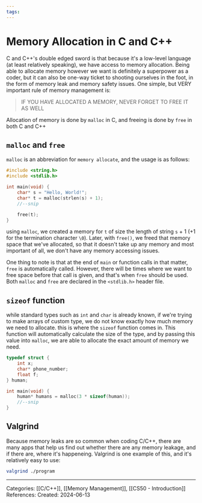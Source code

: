 ```yaml
---
tags:
---
```

# Memory Allocation in C and C++
C and C++'s double edged sword is that because it's a low-level language (at least relatively speaking), we have access to memory allocation. Being able to allocate memory however we want is definitely a superpower as a coder, but it can also be one-way ticket to shooting ourselves in the foot, in the form of memory leak and memory safety issues. One simple, but VERY important rule of memory management is:

> IF YOU HAVE ALLOCATED A MEMORY, NEVER FORGET TO FREE IT AS WELL

Allocation of memory is done by `malloc` in C, and freeing is done by `free` in both C and C++

## `malloc` and `free`
`malloc` is an abbreviation for `memory allocate`, and the usage is as follows:
```C
#include <string.h>
#include <stdlib.h>

int main(void) {
	char* s = "Hello, World!";
	char* t = malloc(strlen(s) + 1);
	//--snip

	free(t);
}
```
using `malloc`, we created a memory for `t` of size the length of string `s` + 1 (+1 for the termination character `\0`). Later, with `free()`, we freed that memory space that we've allocated, so that it doesn't take up any memory and most important of all, we don't have any memory accessing issues.

One thing to note is that at the end of `main` or function calls in that matter, `free` is automatically called. However, there will be times where we want to free space before that call is given, and that's when `free` should be used. Both `malloc` and `free` are declared in the `<stdlib.h>` header file.

## `sizeof` function
while standard types such as `int` and `char` is already known, if we're trying to make arrays of custom type, we do not know exactly how much memory we need to allocate. this is where the `sizeof` function comes in. This function will automatically calculate the size of the type, and by passing this value into `malloc`, we are able to allocate the exact amount of memory we need.

```C
typedef struct {
	int x;
	char* phone_number;
	float f;
} human;

int main(void) {
	human* humans = malloc(3 * sizeof(human));
	//--snip
}
```

## Valgrind
Because memory leaks are so common when coding C/C++, there are many apps that help us find out whether there are any memory leakage, and if there are, where it's happeneing. Valgrind is one example of this, and it's relatively easy to use:
```bash
valgrind ./program
```

---
Categories: [[C/C++]], [[Memory Management]], [[CS50 - Introduction]]
References:
Created: 2024-06-13

